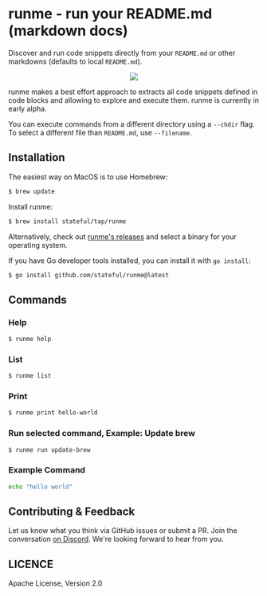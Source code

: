 # runme - run your README.md (markdown docs)

Discover and run code snippets directly from your `README.md` or other markdowns (defaults to local `README.md`).

<p align="center">
  <img src="https://user-images.githubusercontent.com/16108792/219203990-ffb860e7-5314-4a22-bf05-9d983e3876d0.gif" />
</p>

runme makes a best effort approach to extracts all code snippets defined in code blocks and allowing to explore and execute them. runme is currently in early alpha.

You can execute commands from a different directory using a `--chdir` flag.
To select a different file than `README.md`, use `--filename`.

## Installation

The easiest way on MacOS is to use Homebrew:

```sh { name=update-brew }
$ brew update
```

Install runme:

```sh
$ brew install stateful/tap/runme
```

Alternatively, check out [runme's releases](https://github.com/stateful/runme/releases) and select
a binary for your operating system.

If you have Go developer tools installed, you can install it with `go install`:

```sh
$ go install github.com/stateful/runme@latest
```

## Commands

### Help

```sh { interactive=false }
$ runme help
```

### List

```sh
$ runme list
```

### Print

```sh { interactive=false }
$ runme print hello-world
```

### Run selected command, Example: Update brew

```sh
$ runme run update-brew
```

### Example Command

```sh { name=hello-world }
echo "hello world"
```

## Contributing & Feedback

Let us know what you think via GitHub issues or submit a PR. Join the conversation [on Discord](https://discord.gg/MFtwcSvJsk). We're looking forward to hear from you.

## LICENCE

Apache License, Version 2.0
